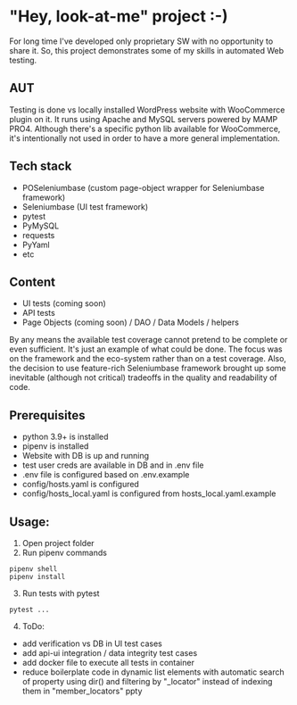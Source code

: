 # "Hey, look-at-me" project :-)
For long time I've developed only proprietary SW with no opportunity to share it. So, this project demonstrates some of my skills in automated Web testing.

## AUT
Testing is done vs locally installed WordPress website with WooCommerce plugin on it.
It runs using Apache and MySQL servers powered by MAMP PRO4.
Although there's a specific python lib available for WooCommerce, it's intentionally not used
in order to have a more general implementation.

## Tech stack
- POSeleniumbase (custom page-object wrapper for Seleniumbase framework)
- Seleniumbase (UI test framework)
- pytest
- PyMySQL
- requests
- PyYaml
- etc

## Content
- UI tests (coming soon)
- API tests
- Page Objects (coming soon) / DAO / Data Models / helpers

By any means the available test coverage cannot pretend to be complete or even sufficient.
It's just an example of what could be done.
The focus was on the framework and the eco-system rather than on a test coverage.
Also, the decision to use feature-rich Seleniumbase framework brought up some
inevitable (although not critical) tradeoffs in the quality and readability of code.

## Prerequisites
- python 3.9+ is installed
- pipenv is installed
- Website with DB is up and running
- test user creds are available in DB and in .env file
- .env file is configured based on .env.example
- config/hosts.yaml is configured
- config/hosts_local.yaml is configured from hosts_local.yaml.example

## Usage:
1. Open project folder
2. Run pipenv commands
```console
pipenv shell
pipenv install
```
3. Run tests with pytest
```console
pytest ...
```
4. ToDo:
- add verification vs DB in UI test cases
- add api-ui integration / data integrity test cases  
- add docker file to execute all tests in container
- reduce boilerplate code in dynamic list elements with
automatic search of property using dir() and filtering by "_locator"
instead of indexing them in "member_locators" ppty
